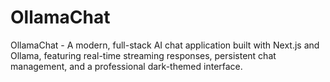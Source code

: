 # OllamaChat
OllamaChat - A modern, full-stack AI chat application built with Next.js and Ollama, featuring real-time streaming responses, persistent chat management, and a professional dark-themed interface.
